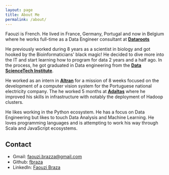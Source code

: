 ```yaml
---
layout: page
title: About Me
permalink: /about/
---
```


Faouzi is French. He lived in France, Germany, Portugal and now in Belgium where he works full-time as a Data Engineer consultant at [**Dataroots**](https://dataroots.io/)

He previously worked during 8 years as a scientist in biology and got hooked by the Bioinformaticians' black magic! He decided to dive more into the IT and start learning how to program for data 2 years and a half ago. In the process, he got graduated in Data engineering from the [**Data ScienceTech Institute**](https://www.datasciencetech.institute/).

He worked as an intern in [**Altran**](https://capgemini-engineering.com/be/en/) for a mission of 8 weeks focused on the development of a computer vision system for the Portuguese national electricity company. The he worked 5 months at [**Adaltas**](https://www.adaltas.com/en/) where he improved his skills in infrastructure with notably the deployment of Hadoop clusters.

He likes working in the Python ecosystem. He has a focus on Data Engineering but likes to touch Data Analysis and Machine Learning. He loves programming languages and is attempting to work his way through Scala and JavaScript ecosystems.

Contact
--------

* Gmail: faouzi.brazza@gmail.com
* Github: [fbraza](https://github.com/fbraza)
* LinkedIn: [Faouzi Braza](https://www.linkedin.com/in/faouzi-braza/)
